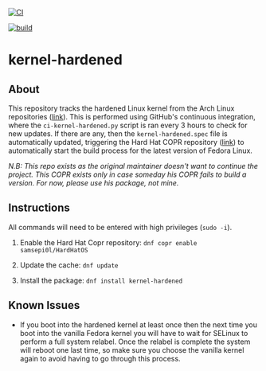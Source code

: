[![CI](https://github.com/d4rklynk/kernel-hardened/actions/workflows/kernel-hardened.yml/badge.svg)](https://github.com/d4rklynk/kernel-hardened/actions/workflows/kernel-hardened.yml)

[![build](https://copr.fedorainfracloud.org/coprs/samsepi0l/HardHatOS/package/kernel-hardened/status_image/last_build.png)](https://copr.fedorainfracloud.org/coprs/g/samsepi0l/HardHatOS//package/kernel-hardened/status_image/last_build.png)

# kernel-hardened

## About
This repository tracks the hardened Linux kernel from the Arch Linux repositories ([link](https://archlinux.org/packages/extra/x86_64/linux-hardened)). This is performed using GitHub's continuous integration, where the `ci-kernel-hardened.py` script is ran every 3 hours to check for new updates. If there are any, then the `kernel-hardened.spec` file is automatically updated, triggering the Hard Hat COPR repository ([link](https://copr.fedorainfracloud.org/coprs/samsepi0l/HardHatOS)) to automatically start the build process for the latest version of Fedora Linux.

*N.B: This repo exists as the original maintainer doesn't want to continue the project. This COPR exists only in case someday his COPR fails to build a version. For now, please use his package, not mine.*

## Instructions
All commands will need to be entered with high privileges (`sudo -i`).

1. Enable the Hard Hat Copr repository: `dnf copr enable samsepi0l/HardHatOS`
  
2. Update the cache: `dnf update`
  
3. Install the package: `dnf install kernel-hardened`

## Known Issues
- If you boot into the hardened kernel at least once then the next time you boot into the vanilla Fedora kernel you will have to wait for SELinux to perform a full system relabel. Once the relabel is complete the system will reboot one last time, so make sure you choose the vanilla kernel again to avoid having to go through this process.
